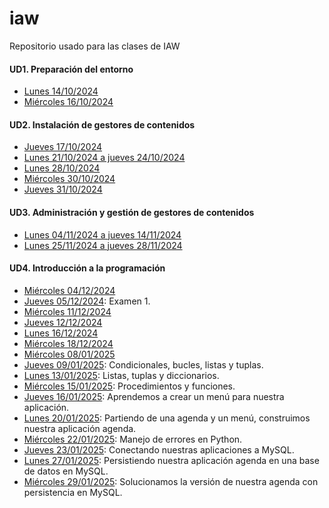 # iaw
Repositorio usado para las clases de IAW

#### UD1. Preparación del entorno
- [Lunes 14/10/2024](/Schedule/UD1/Lunes%2014-10-2024.md)
- [Miércoles 16/10/2024](/Schedule/UD1/Miércoles%2016-10-2024.md)

#### UD2. Instalación de gestores de contenidos
- [Jueves 17/10/2024](/Schedule/UD2/Jueves%2017-10-2024.md)
- [Lunes 21/10/2024 a jueves 24/10/2024](/Schedule/UD2/Lunes%2021-10-2024%20a%20jueves%2024-10-2024.md)
- [Lunes 28/10/2024](/Schedule/UD2/Lunes%2028-10-2024.md)
- [Miércoles 30/10/2024](/Schedule/UD2/Miércoles%2030-10-2024.md)
- [Jueves 31/10/2024](/Schedule/UD2/Jueves%2031-10-2024.md)

#### UD3. Administración y gestión de gestores de contenidos
- [Lunes 04/11/2024 a jueves 14/11/2024](/Schedule/UD3/Lunes%2004-11-2024%20a%20jueves%2014-11-2024.md)
- [Lunes 25/11/2024 a jueves 28/11/2024](/Schedule/UD3/Lunes%2025-11-2024%20a%20jueves%2028-11-2024.md)

#### UD4. Introducción a la programación
- [Miércoles 04/12/2024](/Schedule/UD4/Miércoles%2004-12-2024.md)
- [Jueves 05/12/2024](/Schedule/UD4/Jueves%2005-12-2024.md): Examen 1.
- [Miércoles 11/12/2024](/Schedule/UD4/Miércoles%2011-12-2024.md)
- [Jueves 12/12/2024](/Schedule/UD4/Jueves%2012-12-2024.md)
- [Lunes 16/12/2024](/Schedule/UD4/Lunes%2016-12-2024.md)
- [Miércoles 18/12/2024](/Schedule/UD4/Miércoles%2018-12-2024.md)
- [Miércoles 08/01/2025](/Schedule/UD4/Miércoles%2008-01-2025.md)
- [Jueves 09/01/2025](/Schedule/UD4/Jueves%2009-01-2025.md): Condicionales, bucles, listas y tuplas.
- [Lunes 13/01/2025](/Schedule/UD4/Lunes%2013-01-2025.md): Listas, tuplas y diccionarios.
- [Miércoles 15/01/2025](/Schedule/UD4/Miércoles%2015-01-2025.md): Procedimientos y funciones.
- [Jueves 16/01/2025](/Schedule/UD4/Jueves%2016-01-2025.md): Aprendemos a crear un menú para nuestra aplicación.
- [Lunes 20/01/2025](/Schedule/UD4/Lunes%2020-01-2025.md): Partiendo de una agenda y un menú, construimos nuestra aplicación agenda.
- [Miércoles 22/01/2025](/Schedule/UD4/Miércoles%2022-01-2025.md): Manejo de errores en Python.
- [Jueves 23/01/2025](/Schedule/UD4/Jueves%2023-01-2025.md): Conectando nuestras aplicaciones a MySQL.
- [Lunes 27/01/2025](/Schedule/UD4/Lunes%2027-01-2025.md): Persistiendo nuestra aplicación agenda en una base de datos en MySQL.
- [Miércoles 29/01/2025](/Schedule/UD4/Lunes%2027-01-2025.md): Solucionamos la versión de nuestra agenda con persistencia en MySQL.

